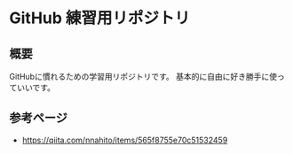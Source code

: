﻿# GitHub 練習用リポジトリ

## 概要

GitHubに慣れるための学習用リポジトリです。
基本的に自由に好き勝手に使っていいです。

## 参考ページ

- https://qiita.com/nnahito/items/565f8755e70c51532459